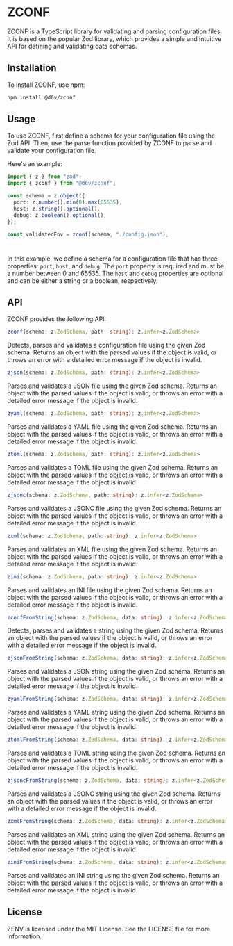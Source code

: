 # ZCONF

ZCONF is a TypeScript library for validating and parsing configuration files. It
is based on the popular Zod library, which provides a simple and intuitive API
for defining and validating data schemas.

## Installation

To install ZCONF, use npm:

```bash
npm install @d6v/zconf
```

## Usage

To use ZCONF, first define a schema for your configuration file using the Zod
API. Then, use the parse function provided by ZCONF to parse and validate your
configuration file.

Here's an example:

```ts
import { z } from "zod";
import { zconf } from "@d6v/zconf";

const schema = z.object({
  port: z.number().min(0).max(65535),
  host: z.string().optional(),
  debug: z.boolean().optional(),
});

const validatedEnv = zconf(schema, "./config.json");
```

# 

In this example, we define a schema for a configuration file that has three
properties: `port`, `host`, and `debug`. The `port` property is required and
must be a number between 0 and 65535. The `host` and `debug` properties are
optional and can be either a string or a boolean, respectively.

## API

ZCONF provides the following API:

```ts
zconf(schema: z.ZodSchema, path: string): z.infer<z.ZodSchema>
```

Detects, parses and validates a configuration file using the given Zod schema.
Returns an object with the parsed values if the object is valid, or throws an
error with a detailed error message if the object is invalid.

```ts
zjson(schema: z.ZodSchema, path: string): z.infer<z.ZodSchema>
```

Parses and validates a JSON file using the given Zod schema. Returns an object
with the parsed values if the object is valid, or throws an error with a
detailed error message if the object is invalid.

```ts
zyaml(schema: z.ZodSchema, path: string): z.infer<z.ZodSchema>
```

Parses and validates a YAML file using the given Zod schema. Returns an object
with the parsed values if the object is valid, or throws an error with a
detailed error message if the object is invalid.

```ts
ztoml(schema: z.ZodSchema, path: string): z.infer<z.ZodSchema>
```

Parses and validates a TOML file using the given Zod schema. Returns an object
with the parsed values if the object is valid, or throws an error with a
detailed error message if the object is invalid.

```ts
zjsonc(schema: z.ZodSchema, path: string): z.infer<z.ZodSchema>
```

Parses and validates a JSONC file using the given Zod schema. Returns an object
with the parsed values if the object is valid, or throws an error with a
detailed error message if the object is invalid.

```ts
zxml(schema: z.ZodSchema, path: string): z.infer<z.ZodSchema>
```

Parses and validates an XML file using the given Zod schema. Returns an object
with the parsed values if the object is valid, or throws an error with a
detailed error message if the object is invalid.

```ts
zini(schema: z.ZodSchema, path: string): z.infer<z.ZodSchema>
```

Parses and validates an INI file using the given Zod schema. Returns an object
with the parsed values if the object is valid, or throws an error with a
detailed error message if the object is invalid.

```ts
zconfFromString(schema: z.ZodSchema, data: string): z.infer<z.ZodSchema>
```

Detects, parses and validates a string using the given Zod schema. Returns an
object with the parsed values if the object is valid, or throws an error with a
detailed error message if the object is invalid.

```ts
zjsonFromString(schema: z.ZodSchema, data: string): z.infer<z.ZodSchema>
```

Parses and validates a JSON string using the given Zod schema. Returns an object
with the parsed values if the object is valid, or throws an error with a
detailed error message if the object is invalid.

```ts
zyamlFromString(schema: z.ZodSchema, data: string): z.infer<z.ZodSchema>
```

Parses and validates a YAML string using the given Zod schema. Returns an object
with the parsed values if the object is valid, or throws an error with a
detailed error message if the object is invalid.

```ts
ztomlFromString(schema: z.ZodSchema, data: string): z.infer<z.ZodSchema>
```

Parses and validates a TOML string using the given Zod schema. Returns an object
with the parsed values if the object is valid, or throws an error with a
detailed error message if the object is invalid.

```ts
zjsoncFromString(schema: z.ZodSchema, data: string): z.infer<z.ZodSchema>
```

Parses and validates a JSONC string using the given Zod schema. Returns an
object with the parsed values if the object is valid, or throws an error with a
detailed error message if the object is invalid.

```ts
zxmlFromString(schema: z.ZodSchema, data: string): z.infer<z.ZodSchema>
```

Parses and validates an XML string using the given Zod schema. Returns an object
with the parsed values if the object is valid, or throws an error with a
detailed error message if the object is invalid.

```ts
ziniFromString(schema: z.ZodSchema, data: string): z.infer<z.ZodSchema>
```

Parses and validates an INI string using the given Zod schema. Returns an object
with the parsed values if the object is valid, or throws an error with a
detailed error message if the object is invalid.

## License

ZENV is licensed under the MIT License. See the LICENSE file for more
information.
